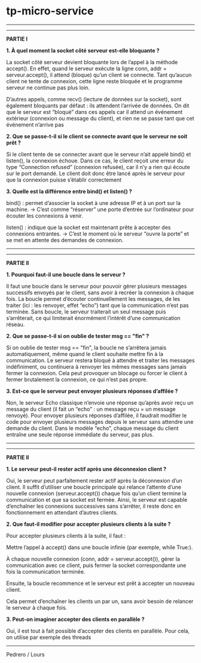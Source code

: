 # tp-micro-service

-----------------------------------------------------------------------------------------------------------

-----------------------------------------------------------------------------------------------------------

**PARTIE I**


**1. À quel moment la socket côté serveur est-elle bloquante ?**

La socket côté serveur devient bloquante lors de l’appel à la méthode accept().
En effet, quand le serveur exécute la ligne conn, addr = serveur.accept(), il attend (bloque) qu’un client se connecte. Tant qu’aucun client ne tente de connexion, cette ligne reste bloquée et le programme serveur ne continue pas plus loin.

D’autres appels, comme recv() (lecture de données sur la socket), sont également bloquants par défaut : ils attendent l’arrivée de données.
On dit que le serveur est “bloqué” dans ces appels car il attend un événement extérieur (connexion ou message du client), et rien ne se passe tant que cet événement n’arrive pas


**2. Que se passe-t-il si le client se connecte avant que le serveur ne soit prêt ?**

Si le client tente de se connecter avant que le serveur n’ait appelé bind() et listen(), la connexion échoue.
Dans ce cas, le client reçoit une erreur du type “Connection refused” (connexion refusée), car il n’y a rien qui écoute sur le port demandé.
Le client doit donc être lancé après le serveur pour que la connexion puisse s’établir correctement


**3. Quelle est la différence entre bind() et listen() ?**

bind() : permet d’associer la socket à une adresse IP et à un port sur la machine.
→ C’est comme “réserver” une porte d’entrée sur l’ordinateur pour écouter les connexions à venir.

listen() : indique que la socket est maintenant prête à accepter des connexions entrantes.
→ C’est le moment où le serveur “ouvre la porte” et se met en attente des demandes de connexion.


-----------------------------------------------------------------------------------------------------------

-----------------------------------------------------------------------------------------------------------

**PARTIE II**

**1. Pourquoi faut-il une boucle dans le serveur ?**

Il faut une boucle dans le serveur pour pouvoir gérer plusieurs messages successifs envoyés par le client, sans avoir à recréer la connexion à chaque fois.
La boucle permet d’écouter continuellement les messages, de les traiter (ici : les renvoyer, effet “echo”) tant que la communication n’est pas terminée.
Sans boucle, le serveur traiterait un seul message puis s’arrêterait, ce qui limiterait énormément l’intérêt d’une communication réseau.

**2. Que se passe-t-il si on oublie de tester msg == "fin" ?**

Si on oublie de tester msg == "fin", la boucle ne s’arrêtera jamais automatiquement, même quand le client souhaite mettre fin à la communication.
Le serveur restera bloqué à attendre et traiter les messages indéfiniment, ou continuera à renvoyer les mêmes messages sans jamais fermer la connexion.
Cela peut provoquer un blocage ou forcer le client à fermer brutalement la connexion, ce qui n’est pas propre.

**3. Est-ce que le serveur peut envoyer plusieurs réponses d’affilée ?**

Non, le serveur Echo classique n’envoie une réponse qu’après avoir reçu un message du client (il fait un “echo” : un message reçu = un message renvoyé).
Pour envoyer plusieurs réponses d’affilée, il faudrait modifier le code pour envoyer plusieurs messages depuis le serveur sans attendre une demande du client.
Dans le modèle “echo”, chaque message du client entraîne une seule réponse immédiate du serveur, pas plus.


-----------------------------------------------------------------------------------------------------------

-----------------------------------------------------------------------------------------------------------

**PARTIE II**

**1. Le serveur peut-il rester actif après une déconnexion client ?**

Oui, le serveur peut parfaitement rester actif après la déconnexion d’un client.
Il suffit d’utiliser une boucle principale qui relance l’attente d’une nouvelle connexion (serveur.accept()) chaque fois qu’un client termine la communication et que sa socket est fermée.
Ainsi, le serveur est capable d’enchaîner les connexions successives sans s’arrêter, il reste donc en fonctionnement en attendant d’autres clients.

**2. Que faut-il modifier pour accepter plusieurs clients à la suite ?**

Pour accepter plusieurs clients à la suite, il faut :

Mettre l’appel à accept() dans une boucle infinie (par exemple, while True:).

À chaque nouvelle connexion (conn, addr = serveur.accept()), gérer la communication avec ce client, puis fermer la socket correspondante une fois la communication terminée.

Ensuite, la boucle recommence et le serveur est prêt à accepter un nouveau client.

Cela permet d’enchaîner les clients un par un, sans avoir besoin de relancer le serveur à chaque fois.

**3. Peut-on imaginer accepter des clients en parallèle ?**

Oui, il est tout à fait possible d’accepter des clients en parallèle.
Pour cela, on utilise par exemple des threads



-----------------------------------------------------------------------------------------------------------

Pedrero / Lours
